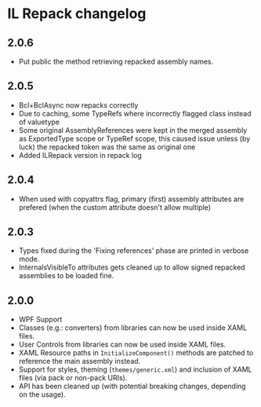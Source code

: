 IL Repack changelog
====================

2.0.6
-------
* Put public the method retrieving repacked assembly names.

2.0.5
-------
* Bcl+BclAsync now repacks correctly
 * Due to caching, some TypeRefs where incorrectly flagged class instead of valuetype
 * Some original AssemblyReferences were kept in the merged assembly as ExportedType scope or TypeRef scope, this caused issue unless (by luck) the repacked token was the same as original one
* Added ILRepack version in repack log

2.0.4
-------
* When used with copyattrs flag, primary (first) assembly attributes are prefered
  (when the custom attribute doesn't allow multiple)

2.0.3
-------
* Types fixed during the 'Fixing references' phase are printed in verbose mode.
* InternalsVisibleTo attributes gets cleaned up to allow signed repacked assemblies to be loaded fine.

2.0.0
-------

* WPF Support
 * Classes (e.g.: converters) from libraries can now be used inside XAML files.
 * User Controls from libraries can now be used inside XAML files.
 * XAML Resource paths in `InitializeComponent()` methods are patched to reference the main assembly instead.
 * Support for styles, theming (`themes/generic.xml`) and inclusion of XAML files (via pack or non-pack URIs).
* API has been cleaned up (with potential breaking changes, depending on the usage).
